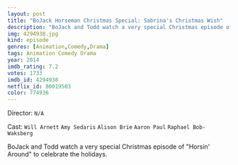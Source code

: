 ```yaml
---
layout: post
title: "BoJack Horseman Christmas Special: Sabrina's Christmas Wish"
description: "BoJack and Todd watch a very special Christmas episode of Horsin' Around to celebrate the holidays..."
img: 4294938.jpg
kind: episode
genres: [Animation,Comedy,Drama]
tags: Animation Comedy Drama 
year: 2014
imdb_rating: 7.2
votes: 1733
imdb_id: 4294938
netflix_id: 80019503
color: 774936
---
```

Director: `N/A`  

Cast: `Will Arnett` `Amy Sedaris` `Alison Brie` `Aaron Paul` `Raphael Bob-Waksberg` 

BoJack and Todd watch a very special Christmas episode of "Horsin' Around" to celebrate the holidays.